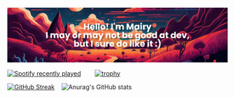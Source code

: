 <!--
### Hi there 👋


**mairykenupp/mairykenupp** is a ✨ _special_ ✨ repository because its `README.md` (this file) appears on your GitHub profile.

Here are some ideas to get you started:

- 🔭 I’m currently working on ...
- 🌱 I’m currently learning ...
- 👯 I’m looking to collaborate on ...
- 🤔 I’m looking for help with ...
- 💬 Ask me about ...
- 📫 How to reach me: ...
- 😄 Pronouns: ...
- ⚡ Fun fact: ...
-->
[![MasterHead](banner.png)](https://github.com/mairykenupp/mairykenupp/)

<!--Github Trophies and stats from: https://github.com/ryo-ma/github-profile-trophy#dracula || Spotify mod from: https://github.com/JeffreyCA/spotify-recently-played-readme-->
[![Spotify recently played](https://spotify-recently-played-readme.vercel.app/api?user=12168652719&width=350&unique=true&count=1)](https://open.spotify.com/user/mairykenupp) &nbsp;&nbsp;&nbsp;&nbsp;&nbsp;&nbsp; [![trophy](https://github-profile-trophy.vercel.app/?username=mairykenupp&theme=tokyonight&column=4)](https://github.com/ryo-ma/github-profile-trophy) 

<!--GitHub Streak from: https://github-readme-streak-stats.herokuapp.com/demo/ || GitHub Stats from: https://github.com/anuraghazra/github-readme-stats-->
[![GitHub Streak](https://github-readme-streak-stats.herokuapp.com?user=mairykenupp&theme=tokyonight&date_format=j%20M%5B%20Y%5D&mode=weekly&card_width=525)](https://git.io/streak-stats) &nbsp;&nbsp; ![Anurag's GitHub stats](https://github-readme-stats.vercel.app/api?username=mairykenupp&show_icons=true&theme=tokyonight)

<!--- Badges from: https://naereen.github.io/badges/ || Top Languages from: https://github.com/anuraghazra/github-readme-stats
[![Visual Studio Code](https://img.shields.io/badge/--007ACC?logo=visual%20studio%20code&logoColor=ffffff)](https://code.visualstudio.com/)

![Top Langs](https://github-readme-stats.vercel.app/api/top-langs/?username=mairykenupp&layout=compact&theme=tokyonight) 
--->


